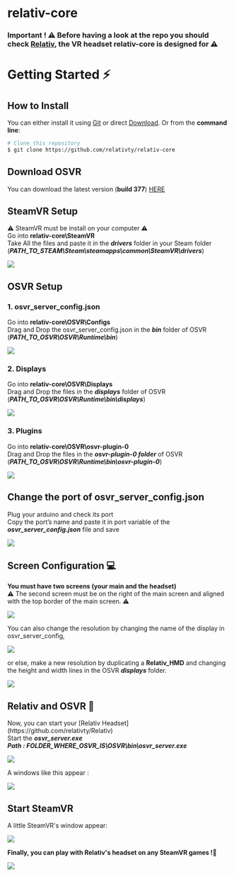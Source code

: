 # relativ-core

### Important ! ⚠ Before having a look at the repo you should check <a href="https://github.com/relativty/Relativ">Relativ</a>, the VR headset relativ-core is designed for ⚠

# Getting Started ⚡️
## How to Install
You can either install it using [Git](https://git-scm.com/) or direct [Download](https://github.com/relativty/relativ-core/archive/master.zip). Or from the <strong>command line</strong>:

```bash
# Clone this repository
$ git clone https://github.com/relativty/relativ-core
```


## Download OSVR
You can download the latest version (**build 377**) [HERE](http://access.osvr.com/binary/osvr-runtime-installer)


## SteamVR Setup
<p>⚠ SteamVR must be install on your computer ⚠<br />
Go into <b>relativ-core\SteamVR</b><br />
Take All the files and paste it in the <b><i>drivers</i></b> folder in your Steam folder <br />
(<b><i>PATH_TO_STEAM\Steam\steamapps\common\SteamVR\drivers</i></b>)</p>

<img src="/img/steamVR_folder.png">


## OSVR Setup
### 1. osvr_server_config.json
<p>Go into <b>relativ-core\OSVR\Configs</b><br />
  Drag and Drop the osvr_server_config.json in the <b><i>bin</i></b> folder of OSVR<br />
(<b><i>PATH_TO_OSVR\OSVR\Runtime\bin</i></b>)</p>

<img src="/img/osvr_server_config.json.png">

### 2. Displays
<p>Go into <b>relativ-core\OSVR\Displays</b><br />
Drag and Drop the files in the <b><i>displays</i></b> folder of OSVR<br />
(<b><i>PATH_TO_OSVR\OSVR\Runtime\bin\displays</i></b>)</p>

<img src="/img/relativ_hmd.png">

### 3. Plugins
<p>Go into <b>relativ-core\OSVR\osvr-plugin-0</b><br />
Drag and Drop the files in the <b><i>osvr-plugin-0 folder</i></b> of OSVR<br />
(<b><i>PATH_TO_OSVR\OSVR\Runtime\bin\osvr-plugin-0</i></b>)</p>

<img src="/img/plugins.png">


## Change the port of osvr_server_config.json
<p>Plug your arduino and check its port <br />
Copy the port’s name and paste it in port variable of the <b><i>osvr_server_config.json</i></b> file and save</p>

<img src="/img/port.png">


## Screen Configuration 💻
<p><b>You must have two screens (your main and the headset)</b><br />
⚠ The second screen must be on the right of the main screen and aligned with the top border of the main screen. ⚠</p>

<img src="/img/screen_order.png">

You can also change the resolution by changing the name of the display in osvr_server_config,

<img src="/img/displays.png">

or else, make a new resolution by duplicating a **Relativ_HMD** and changing the height and width lines in the OSVR ***displays*** folder.

<img src="/img/resolution.png">


## Relativ and OSVR 🤖
<p>Now, you can start your [Relativ Headset](https://github.com/relativty/Relativ)<br />
Start the <b><i>osvr_server.exe</i></b><br />
<strong><i> Path : FOLDER_WHERE_OSVR_IS\OSVR\bin\osvr_server.exe</i></strong></p>

<img src="/img/osvr_server.png">

A windows like this appear :

<img src="/img/osvr_server_terminal.png">


## Start SteamVR
A little SteamVR's window appear:

<img src="/img/steamVR_checkwindow.png">

<b>Finally, you can play with Relativ's headset on any SteamVR games !</b>🚀

<img src="/img/steamVR_game.png">

